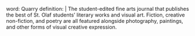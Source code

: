 word: Quarry
definition: |
  The student-edited fine arts journal that publishes the best of St. Olaf students’ literary works and visual art. Fiction, creative non-fiction, and poetry are all featured alongside photography, paintings, and other forms of visual creative expression.
